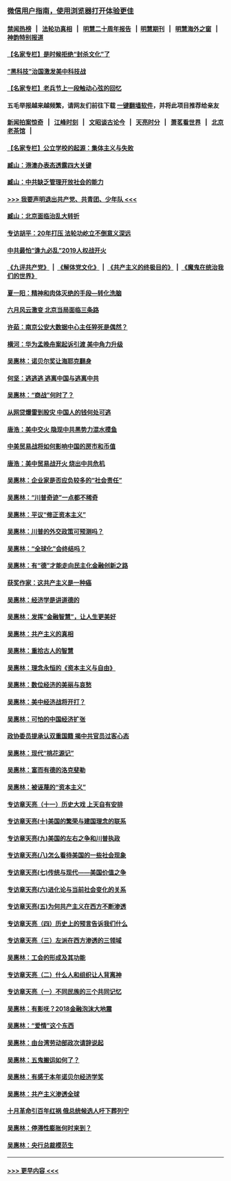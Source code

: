 ### [微信用户指南，使用浏览器打开体验更佳](https://github.com/gfw-breaker/banned-news1/blob/master/indexes/wechat-guide.md?t=0)
#### [禁闻热榜](热点新闻.md?t=0)  &nbsp;&nbsp;|&nbsp;&nbsp; [法轮功真相](https://github.com/gfw-breaker/truth/blob/master/README.md?t=0) &nbsp;&nbsp;|&nbsp;&nbsp; [明慧二十周年报告](https://github.com/gfw-breaker/mh-reports/blob/master/README.md?t=0) &nbsp;&nbsp;|&nbsp;&nbsp;[明慧期刊](https://github.com/gfw-breaker/mh-qikan) &nbsp;&nbsp;|&nbsp;&nbsp; [明慧海外之窗](https://github.com/gfw-breaker/mh-news/blob/master/README.md?t=0) &nbsp;&nbsp;|&nbsp;&nbsp; [神韵特别报道](https://github.com/gfw-breaker/mh-news/blob/master/shenyun.md?t=0)
#### [【名家专栏】是时候拒绝“封杀文化”了](../pages/nsc423/n11814093.md?t=02120811) 
#### [“黑科技”治国激发美中科技战](../pages/nsc423/n11638056.md?t=02120811) 
#### [【名家专栏】老兵节上一段触动心弦的回忆](../pages/nsc423/n11646016.md?t=02120811) 
#### 五毛举报越来越频繁，请网友们前往下载 [一键翻墙软件](https://github.com/gfw-breaker/ssr-accounts)，并将此项目推荐给亲友
#### [新闻拍案惊奇](https://github.com/gfw-breaker/banned-news1/blob/master/pages/link4.md) &nbsp;&nbsp;|&nbsp;&nbsp; [江峰时刻](https://github.com/gfw-breaker/banned-news1/blob/master/pages/link4.md) &nbsp;&nbsp;|&nbsp;&nbsp; [文昭谈古论今](https://github.com/gfw-breaker/banned-news1/blob/master/pages/link4.md) &nbsp;&nbsp;|&nbsp;&nbsp; [天亮时分](https://github.com/gfw-breaker/banned-news1/blob/master/pages/link4.md) &nbsp;&nbsp;|&nbsp;&nbsp; [萧茗看世界](https://github.com/gfw-breaker/banned-news1/blob/master/pages/link4.md) &nbsp;&nbsp;|&nbsp;&nbsp; [北京老茶馆](https://github.com/gfw-breaker/banned-news1/blob/master/pages/link4.md) &nbsp;&nbsp;|&nbsp;&nbsp; 
#### [【名家专栏】公立学校的起源：集体主义与失败](../pages/nsc423/n11601833.md?t=02120811) 
#### [臧山：港澳办表态透露四大关键](../pages/nsc423/n11421628.md?t=02120811) 
#### [臧山：中共缺乏管理开放社会的能力](../pages/nsc423/n11407457.md?t=02120811) 
#### [>>> 我要声明退出共产党、共青团、少年队 <<<](https://github.com/begood0513/goodnews/blob/master/quit/letter.md) 
#### [臧山：北京面临治乱大转折](../pages/nsc423/n11406895.md?t=02120811) 
#### [专访胡平：20年打压 法轮功屹立不倒意义深远](../pages/nsc423/n11398800.md?t=02120811) 
#### [中共最怕“逢九必乱”2019人权战开火](../pages/nsc423/n11385248.md?t=02120811) 
#### [《九评共产党》](https://github.com/begood0513/9ping.md/blob/master/README.md) &nbsp;|&nbsp; [《解体党文化》](../../../../jtdwh.md/blob/master/README.md)  &nbsp;|&nbsp; [《共产主义的终极目的》](../../../../gczydzjmd.md/blob/master/README.md) &nbsp;|&nbsp; [《魔鬼在统治我们的世界》](../../../../mgztzwmdsj.md/blob/master/README.md) 
#### [夏一阳：精神和肉体灭绝的手段—转化洗脑](../pages/nsc423/n11368250.md?t=02120811) 
#### [六月风云激变 北京当局面临三条路](../pages/nsc423/n11313668.md?t=02120811) 
#### [许茹：南京公安大数据中心主任猝死是偶然？](../pages/nsc423/n11064744.md?t=02120811) 
#### [横河：华为孟晚舟案起诉引渡 美中角力升级](../pages/nsc423/n11027230.md?t=02120811) 
#### [吴惠林：诺贝尔奖让海耶克翻身](../pages/nsc423/n10890049.md?t=02120811) 
#### [何坚：逃逃逃 逃离中国与逃离中共](../pages/nsc423/n10592891.md?t=02120811) 
#### [吴惠林：“商战”何时了？](../pages/nsc423/n10573558.md?t=02120811) 
#### [从网贷爆雷到股灾 中国人的钱何处可逃](../pages/nsc423/n10572800.md?t=02120811) 
#### [唐浩：美中交火 隐现中共黑势力混水摸鱼](../pages/nsc423/n10544040.md?t=02120811) 
#### [中美贸易战将如何影响中国的房市和币值](../pages/nsc423/n10543697.md?t=02120811) 
#### [唐浩：美中贸易战开火 烧出中共危机](../pages/nsc423/n10540126.md?t=02120811) 
#### [吴惠林：企业家是否应负较多的“社会责任”](../pages/nsc423/n10535022.md?t=02120811) 
#### [吴惠林：“川普奇迹”一点都不稀奇](../pages/nsc423/n10512808.md?t=02120811) 
#### [吴惠林：平议“修正资本主义”](../pages/nsc423/n10495724.md?t=02120811) 
#### [吴惠林：川普的外交政策可预测吗？](../pages/nsc423/n10462387.md?t=02120811) 
#### [吴惠林：“全球化”会终结吗？](../pages/nsc423/n10452838.md?t=02120811) 
#### [吴惠林：有“德”才能走向民主化金融创新之路](../pages/nsc423/n10432292.md?t=02120811) 
#### [获奖作家：这共产主义是一种癌](../pages/nsc423/n10431541.md?t=02120811) 
#### [吴惠林：经济学是讲道德的](../pages/nsc423/n10398014.md?t=02120811) 
#### [吴惠林：发挥“金融智慧”，让人生更美好](../pages/nsc423/n10375019.md?t=02120811) 
#### [吴惠林：共产主义的真相](../pages/nsc423/n10351394.md?t=02120811) 
#### [吴惠林：重拾古人的智慧](../pages/nsc423/n10337691.md?t=02120811) 
#### [吴惠林：理念永恒的《资本主义与自由》](../pages/nsc423/n10316274.md?t=02120811) 
#### [吴惠林：数位经济的美丽与哀愁](../pages/nsc423/n10292946.md?t=02120811) 
#### [吴惠林：美中经济战将开打？](../pages/nsc423/n10258825.md?t=02120811) 
#### [吴惠林：可怕的中国经济扩张](../pages/nsc423/n10219147.md?t=02120811) 
#### [政协委员提承认双重国籍 揭中共官员过客心态](../pages/nsc423/n10208809.md?t=02120811) 
#### [吴惠林：现代“桃花源记”](../pages/nsc423/n10185234.md?t=02120811) 
#### [吴惠林：富而有德的洛克斐勒](../pages/nsc423/n10142264.md?t=02120811) 
#### [吴惠林：被诬蔑的“资本主义”](../pages/nsc423/n10124816.md?t=02120811) 
#### [专访章天亮（十一）历史大戏 上天自有安排](../pages/nsc423/n10094905.md?t=02120811) 
#### [专访章天亮(十)美国的繁荣与建国理念的联系](../pages/nsc423/n10094899.md?t=02120811) 
#### [专访章天亮(九)美国的左右之争和川普执政](../pages/nsc423/n10094889.md?t=02120811) 
#### [专访章天亮(八)怎么看待美国的一些社会现象](../pages/nsc423/n10094857.md?t=02120811) 
#### [专访章天亮(七)传统与现代——美国价值之争](../pages/nsc423/n10093140.md?t=02120811) 
#### [专访章天亮(六)进化论与当前社会变化的关系](../pages/nsc423/n10092036.md?t=02120811) 
#### [专访章天亮(五)为何共产主义在西方不断渗透](../pages/nsc423/n10083620.md?t=02120811) 
#### [专访章天亮（四）历史上的预言告诉我们什么](../pages/nsc423/n10083606.md?t=02120811) 
#### [专访章天亮（三）左派在西方渗透的三领域](../pages/nsc423/n10081115.md?t=02120811) 
#### [吴惠林：工会的形成及其功能](../pages/nsc423/n10080633.md?t=02120811) 
#### [专访章天亮（二）什么人和组织让人背离神](../pages/nsc423/n10076637.md?t=02120811) 
#### [专访章天亮（一）不同民族的三个共同记忆](../pages/nsc423/n10074188.md?t=02120811) 
#### [吴惠林：有影呒？2018金融泡沫大地震](../pages/nsc423/n10040534.md?t=02120811) 
#### [吴惠林：“爱情”这个东西](../pages/nsc423/n10019423.md?t=02120811) 
#### [吴惠林：由台湾劳动部政次请辞说起](../pages/nsc423/n9979679.md?t=02120811) 
#### [吴惠林：五鬼搬运如何了？](../pages/nsc423/n9925338.md?t=02120811) 
#### [吴惠林：有感于本年诺贝尔经济学奖](../pages/nsc423/n9871883.md?t=02120811) 
#### [吴惠林：共产主义渗透全球](../pages/nsc423/n9812748.md?t=02120811) 
#### [十月革命引百年红祸 俄总统候选人吁下葬列宁](../pages/nsc423/n9810182.md?t=02120811) 
#### [吴惠林：停滞性膨胀何时来到？](../pages/nsc423/n9764136.md?t=02120811) 
#### [吴惠林：央行总裁模范生](../pages/nsc423/n9728134.md?t=02120811) 

----
#### [ >>> 更早内容 <<< ](../indexes/nsc423-earlier.md)
